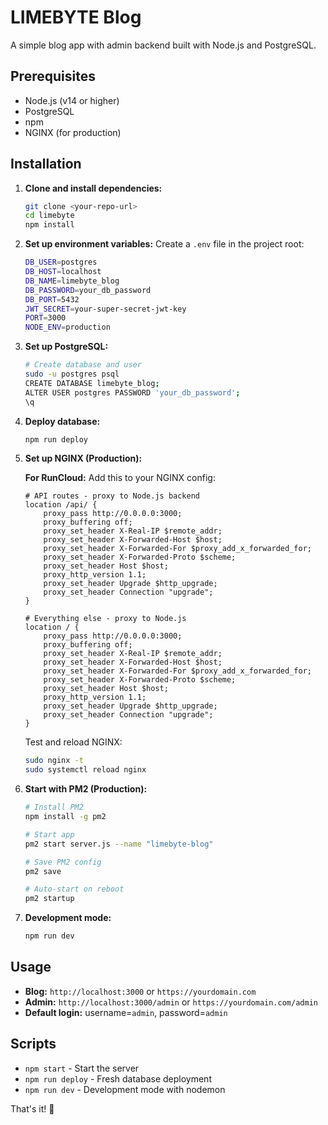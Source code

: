 # LIMEBYTE Blog

A simple blog app with admin backend built with Node.js and PostgreSQL.

## Prerequisites

- Node.js (v14 or higher)
- PostgreSQL
- npm
- NGINX (for production)

## Installation

1. **Clone and install dependencies:**
   ```bash
   git clone <your-repo-url>
   cd limebyte
   npm install
   ```

2. **Set up environment variables:**
   Create a `.env` file in the project root:
   ```bash
   DB_USER=postgres
   DB_HOST=localhost
   DB_NAME=limebyte_blog
   DB_PASSWORD=your_db_password
   DB_PORT=5432
   JWT_SECRET=your-super-secret-jwt-key
   PORT=3000
   NODE_ENV=production
   ```

3. **Set up PostgreSQL:**
   ```bash
   # Create database and user
   sudo -u postgres psql
   CREATE DATABASE limebyte_blog;
   ALTER USER postgres PASSWORD 'your_db_password';
   \q
   ```

4. **Deploy database:**
   ```bash
   npm run deploy
   ```

5. **Set up NGINX (Production):**
   
   **For RunCloud:** Add this to your NGINX config:
   ```nginx
   # API routes - proxy to Node.js backend
   location /api/ {
       proxy_pass http://0.0.0.0:3000;
       proxy_buffering off;
       proxy_set_header X-Real-IP $remote_addr;
       proxy_set_header X-Forwarded-Host $host;
       proxy_set_header X-Forwarded-For $proxy_add_x_forwarded_for;
       proxy_set_header X-Forwarded-Proto $scheme;
       proxy_set_header Host $host;
       proxy_http_version 1.1;
       proxy_set_header Upgrade $http_upgrade;
       proxy_set_header Connection "upgrade";
   }

   # Everything else - proxy to Node.js
   location / {
       proxy_pass http://0.0.0.0:3000;
       proxy_buffering off;
       proxy_set_header X-Real-IP $remote_addr;
       proxy_set_header X-Forwarded-Host $host;
       proxy_set_header X-Forwarded-For $proxy_add_x_forwarded_for;
       proxy_set_header X-Forwarded-Proto $scheme;
       proxy_set_header Host $host;
       proxy_http_version 1.1;
       proxy_set_header Upgrade $http_upgrade;
       proxy_set_header Connection "upgrade";
   }
   ```

   Test and reload NGINX:
   ```bash
   sudo nginx -t
   sudo systemctl reload nginx
   ```

6. **Start with PM2 (Production):**
   ```bash
   # Install PM2
   npm install -g pm2
   
   # Start app
   pm2 start server.js --name "limebyte-blog"
   
   # Save PM2 config
   pm2 save
   
   # Auto-start on reboot
   pm2 startup
   ```

7. **Development mode:**
   ```bash
   npm run dev
   ```

## Usage

- **Blog:** `http://localhost:3000` or `https://yourdomain.com`
- **Admin:** `http://localhost:3000/admin` or `https://yourdomain.com/admin`
- **Default login:** username=`admin`, password=`admin`

## Scripts

- `npm start` - Start the server
- `npm run deploy` - Fresh database deployment
- `npm run dev` - Development mode with nodemon

That's it! 🚀 